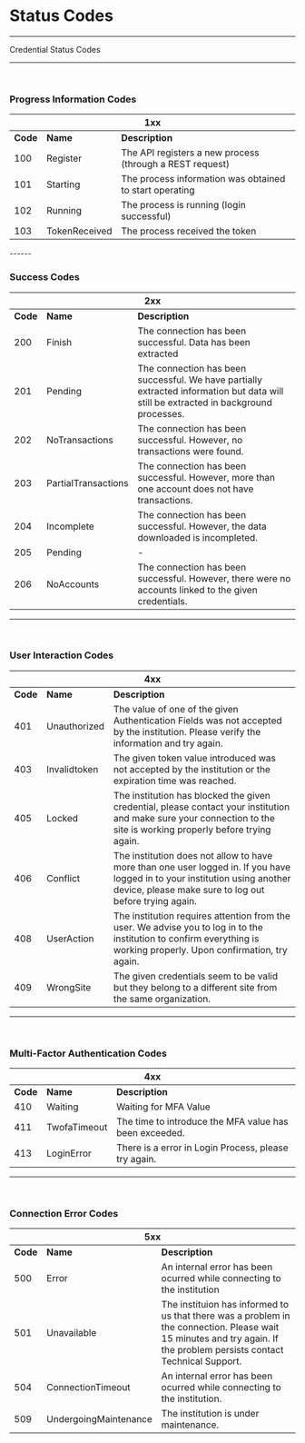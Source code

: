 # Status Codes

------

Credential Status Codes

------

<br/>

### Progress Information Codes

<table>
    <thead>
        <tr>
            <th colspan="3">1xx</th>
        </tr>
    </thead>
    <tbody>
        <tr>
            <td><b>Code</b></td>
            <td><b>Name</b></td>
            <td><b>Description</b></td>
        </tr>
        <tr>
            <td>100</td>
            <td>Register</td>
            <td>The API registers a new process (through a REST request)</td>
        </tr>
        <tr>
            <td>101</td>
            <td>Starting</td>
            <td>The process information was obtained to start operating</td>
        </tr>
      	<tr>
            <td>102</td>
            <td>Running</td>
            <td>The process is running (login successful)</td>
        </tr>
      	<tr>
            <td>103</td>
            <td>TokenReceived</td>
            <td>The process received the token</td>
        </tr>
    </tbody>
</table> 
------

<br/>

### Success Codes

<table>
    <thead>
        <tr>
            <th colspan="3">2xx</th>
        </tr>
    </thead>
    <tbody>
        <tr>
            <td><b>Code</b></td>
            <td><b>Name</b></td>
            <td><b>Description</b></td>
        </tr>
        <tr>
            <td>200</td>
            <td>Finish</td>
            <td>The connection has been successful. Data has been extracted</td>
        </tr>
        <tr>
            <td>201</td>
            <td>Pending</td>
            <td>The connection has been successful. We have partially extracted information but data will still be extracted in background processes.</td>
        </tr>
      	<tr>
            <td>202</td>
            <td>NoTransactions</td>
            <td>The connection has been successful. However, no transactions were found.</td>
        </tr>
      	<tr>
            <td>203</td>
            <td>PartialTransactions</td>
            <td>The connection has been successful. However, more than one account does not have transactions.</td>
        </tr>
      	<tr>
            <td>204</td>
            <td>Incomplete</td>
            <td>The connection has been successful. However, the data downloaded is incompleted.</td>
        </tr>
      	<tr>
            <td>205</td>
            <td>Pending</td>
            <td>-</td>
        </tr>
      	<tr>
            <td>206</td>
            <td>NoAccounts</td>
            <td>The connection has been successful. However, there were no accounts linked to the given credentials.</td>
        </tr>
    </tbody>
</table> 

------

<br/>

### User Interaction Codes

<table>
    <thead>
        <tr>
            <th colspan="3">4xx</th>
        </tr>
    </thead>
    <tbody>
        <tr>
            <td><b>Code</b></td>
            <td><b>Name</b></td>
            <td><b>Description</b></td>
        </tr>
        <tr>
            <td>401</td>
            <td>Unauthorized</td>
            <td>The value of one of the given Authentication Fields was not accepted by the institution. Please verify the information and try again.</td>
        </tr>
      	<tr>
            <td>403</td>
            <td>Invalidtoken</td>
            <td>The given token value introduced was not accepted by the institution or the expiration time was reached.</td>
        </tr>
      	<tr>
            <td>405</td>
            <td>Locked</td>
            <td>The institution has blocked the given credential, please contact your institution and make sure your connection to the site is working properly before trying again.</td>
        </tr>
      	<tr>
            <td>406</td>
            <td>Conflict</td>
            <td>The institution does not allow to have more than one user logged in. If you have logged in to your institution using another device, please make sure to log out before trying again.</td>
        </tr>
      	<tr>
            <td>408</td>
            <td>UserAction</td>
            <td>The institution requires attention from the user. We advise you to log in to the institution to confirm everything is working properly. Upon confirmation, try again.</td>
        </tr>
      	<tr>
            <td>409</td>
            <td>WrongSite</td>
            <td>The given credentials seem to be valid but they belong to a different site from the same organization.</td>
        </tr>
    </tbody>
</table> 

------

<br/>

### Multi-Factor Authentication Codes

<table>
    <thead>
        <tr>
            <th colspan="3">4xx</th>
        </tr>
    </thead>
    <tbody>
      	<tr>
            <td><b>Code</b></td>
            <td><b>Name</b></td>
            <td><b>Description</b></td>
        </tr>
        <tr>
            <td>410</td>
            <td>Waiting</td>
            <td>Waiting for MFA Value</td>
        </tr>
      	<tr>
            <td>411</td>
            <td>TwofaTimeout</td>
            <td>The time to introduce the MFA value has been exceeded.</td>
        </tr>
      	<tr>
            <td>413</td>
            <td>LoginError</td>
            <td>There is a error in Login Process, please try again.</td>
        </tr>
    </tbody>
</table> 

------

<br/>

### Connection Error Codes

<table>
    <thead>
        <tr>
            <th colspan="3">5xx</th>
        </tr>
    </thead>
    <tbody>
        <tr>
            <td><b>Code</b></td>
            <td><b>Name</b></td>
            <td><b>Description</b></td>
        </tr>
        <tr>
            <td>500</td>
            <td>Error</td>
            <td>An internal error has been ocurred while connecting to the institution</td>
        </tr>
        <tr>
            <td>501</td>
            <td>Unavailable</td>
            <td>The instituion has informed to us that there was a problem in the connection. Please wait 15 minutes and try again. If the problem persists contact Technical Support.</td>
        </tr>
      	<tr>
            <td>504</td>
            <td>ConnectionTimeout</td>
            <td>An internal error has been ocurred while connecting to the institution.</td>
        </tr>
      	<tr>
            <td>509</td>
            <td>UndergoingMaintenance</td>
            <td>The institution is under maintenance.</td>
        </tr>
    </tbody>
</table> 


